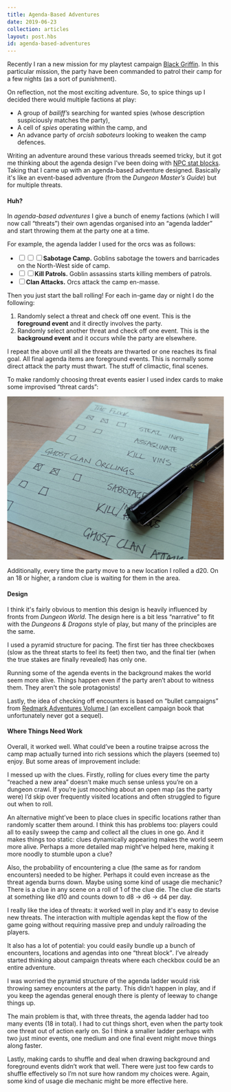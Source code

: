 ```yaml
---
title: Agenda-Based Adventures
date: 2019-06-23
collection: articles
layout: post.hbs
id: agenda-based-adventures
---
```

Recently I ran a new mission for my playtest campaign <a href="black-griffin-session-30.html">Black Griffin</a>. In this particular mission, the party have been commanded to patrol their camp for a few nights (as a sort of punishment).

On reflection, not the most exciting adventure. So, to spice things up I decided there would multiple factions at play:

- A group of <em>bailiff’s</em> searching for wanted spies (whose description suspiciously matches the party),
- A cell of <em>spies</em> operating within the camp, and
- An advance party of <em>orcish saboteurs</em> looking to weaken the camp defences.

Writing an adventure around these various threads seemed tricky, but it got me thinking about the agenda design I've been doing with <a href="https://imgur.com/a/ehRrxxO?" target="_blank">NPC stat blocks</a>. Taking that I came up with an agenda-based adventure designed. Basically it's like an event-based adventure (from the <em>Dungeon Master’s Guide</em>) but for multiple threats.

<h4>Huh?</h4>

In <em>agenda-based adventures</em> I give a bunch of enemy factions (which I will now call <q>threats</q>) their own agendas organised into an <q>agenda ladder</q> and start throwing them at the party one at a time.

For example, the agenda ladder I used for the orcs was as follows:

<ul>
  <li><input type="checkbox"><input type="checkbox"><input type="checkbox"><strong>Sabotage Camp.</strong> Goblins sabotage the towers and barricades on the North-West side of camp.</li>
  <li><input type="checkbox"><input type="checkbox"><strong>Kill Patrols.</strong> Goblin assassins starts killing members of patrols.</li>
  <li><input type="checkbox"><strong>Clan Attacks.</strong> Orcs attack the camp en-masse.</li>
</ul>

Then you just start the ball rolling! For each in-game day or night I do the following:

1. Randomly select a threat and check off one event. This is the <strong>foreground event</strong> and it directly involves the party.
2. Randomly select another threat and check off one event. This is the <strong>background event</strong> and it occurs while the party are elsewhere.

I repeat the above until all the threats are thwarted or one reaches its final goal. All final agenda items are foreground events. This is normally some direct attack the party must thwart. The stuff of climactic, final scenes.

To make randomly choosing threat events easier I used index cards to make some improvised “threat cards”:

<img src="images/front-cards.jpg" alt="Photo of threat index cards">

Additionally, every time the party move to a new location I rolled a d20. On an 18 or higher, a random clue is waiting for them in the area.

<h4>Design</h4>

I think it's fairly obvious to mention this design is heavily influenced by fronts from <em>Dungeon World</em>. The design here is a bit less <q>narrative</q> to fit with the <em>Dungeons &amp; Dragons</em> style of play, but many of the principles are the same.

I used a pyramid structure for pacing. The first tier has three checkboxes (slow as the threat starts to feel its feet) then two, and the final tier (when the true stakes are finally revealed) has only one.

Running some of the agenda events in the background makes the world seem more alive. Things happen even if the party aren’t about to witness them. They aren’t the sole protagonists!

Lastly, the idea of checking off encounters is based on <q>bullet campaigns</q> from <a href="https://www.drivethrurpg.com/product/177791/Redmark-Adventures-Volume-1-Varria-1e" target="_blank">Redmark Adventures Volume I</a> (an excellent campaign book that unfortunately never got a sequel).

<h4>Where Things Need Work</h4>

Overall, it worked well. What could’ve been a routine traipse across the camp map actually turned into rich sessions which the players (seemed to) enjoy. But some areas of improvement include:

I messed up with the clues. Firstly, rolling for clues every time the party “reached a new area” doesn’t make much sense unless you’re on a dungeon crawl. If you’re just mooching about an open map (as the party were) I’d skip over frequently visited locations and often struggled to figure out when to roll.

An alternative might’ve been to place clues in specific locations rather than randomly scatter them around. I think this has problems too: players could all to easily sweep the camp and collect all the clues in one go. And it makes things too static: clues dynamically appearing makes the world seem more alive. Perhaps a more detailed map might’ve helped here, making it more noodly to stumble upon a clue?

Also, the probability of encountering a clue (the same as for random encounters) needed to be higher. Perhaps it could even increase as the threat agenda burns down. Maybe using some kind of usage die mechanic? There is a clue in any scene on a roll of 1 of the clue die. The clue die starts at something like d10 and counts down to d8 → d6 → d4 per day.

I really like the idea of threats: it worked well in play and it's easy to devise new threats. The interaction with multiple agendas kept the flow of the game going without requiring massive prep and unduly railroading the players.

It also has a lot of potential: you could easily bundle up a bunch of encounters, locations and agendas into one <q>threat block</q>. I’ve already started thinking about campaign threats where each checkbox could be an entire adventure.

I was worried the pyramid structure of the agenda ladder would risk throwing samey encounters at the party. This didn’t happen in play, and if you keep the agendas general enough there is plenty of leeway to change things up.

The main problem is that, with three threats, the agenda ladder had too many events (18 in total). I had to cut things short, even when the party took one threat out of action early on. So I think a smaller ladder perhaps with two just minor events, one medium and one final event might move things along faster.

Lastly, making cards to shuffle and deal when drawing background and foreground events didn’t work that well. There were just too few cards to shuffle effectively so I’m not sure how random my choices were. Again, some kind of usage die mechanic might be more effective here.
